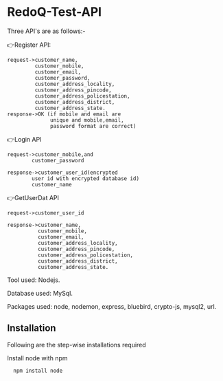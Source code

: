 
# RedoQ-Test-API
Three API's are as follows:-

👉Register API:
    
    request->customer_name,
             customer_mobile,
             customer_email,
             customer_password,
             customer_address_locality,
             customer_address_pincode,
             customer_address_policestation,
             customer_address_district,
             customer_address_state.
    response->OK (if mobile and email are 
                  unique and mobile,email,
                  password format are correct)

👉Login API

    request->customer_mobile,and
            customer_password

    response->customer_user_id(encrypted
            user id with encrypted database id)
            customer_name

👉GetUserDat API

    request->customer_user_id

    response->customer_name,
              customer_mobile,
              customer_email,
              customer_address_locality,
              customer_address_pincode,
              customer_address_policestation,
              customer_address_district,
              customer_address_state.

Tool used: Nodejs.

Database used: MySql.

Packages used:
node,
nodemon,
express,
bluebird,
crypto-js,
mysql2,
url.


## Installation

Following are the step-wise installations required 

Install node with npm

```bash
  npm install node
```
    
